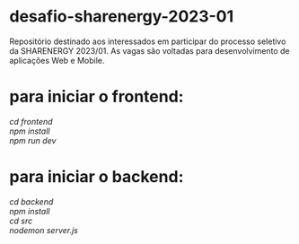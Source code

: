 # desafio-sharenergy-2023-01
Repositório destinado aos interessados em participar do processo seletivo da SHARENERGY 2023/01. As vagas são voltadas para desenvolvimento de aplicações Web e Mobile.

# para iniciar o frontend:
<i>cd frontend <br>
npm install <br>
npm run dev</i>

# para iniciar o backend:
<i>cd backend <br>
npm install <br>
cd src <br>
nodemon server.js</i>
